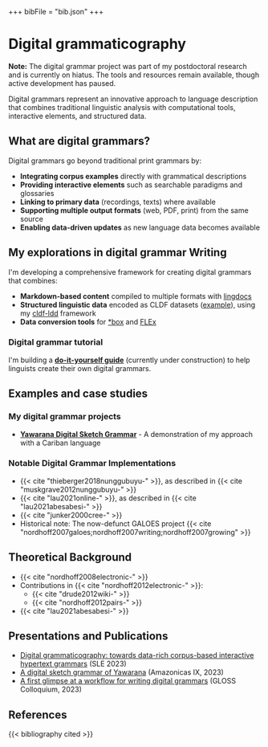 +++
bibFile = "bib.json"
+++

# Digital grammaticography

**Note:** The digital grammar project was part of my postdoctoral research and is currently on hiatus. The tools and resources remain available, though active development has paused.

Digital grammars represent an innovative approach to language description that combines traditional linguistic analysis with computational tools, interactive elements, and structured data.

## What are digital grammars?

Digital grammars go beyond traditional print grammars by:

- **Integrating corpus examples** directly with grammatical descriptions
- **Providing interactive elements** such as searchable paradigms and glossaries
- **Linking to primary data** (recordings, texts) where available
- **Supporting multiple output formats** (web, PDF, print) from the same source
- **Enabling data-driven updates** as new language data becomes available

## My explorations in digital grammar Writing

I'm developing a comprehensive framework for creating digital grammars that combines:

- **Markdown-based content** compiled to multiple formats with [lingdocs](https://fl.mt/lingdocs)
- **Structured linguistic data** encoded as CLDF datasets ([example](https://github.com/caribank/yawarana-corpus-cldf)), using my [cldf-ldd](https://fl.mt/cldf-ldd) framework
- **Data conversion tools** for [\*box](https://fl.mt/unboxer) and [FLEx](https://github.com/fmatter/cldflex)

### Digital grammar tutorial

I'm building a **[do-it-yourself guide](https://fl.mt/digital-grammar-tutorial/latest)** (currently under construction) to help linguists create their own digital grammars.

## Examples and case studies

### My digital grammar projects

- **[Yawarana Digital Sketch Grammar](https://caribank.github.io/yawarana-sketch/)** - A demonstration of my approach with a Cariban language

### Notable Digital Grammar Implementations

- {{< cite "thieberger2018nunggubuyu-" >}}, as described in {{< cite "muskgrave2012nunggubuyu-" >}}
- {{< cite "lau2021online-" >}}, as described in {{< cite "lau2021abesabesi-" >}}
- {{< cite "junker2000cree-" >}}
- Historical note: The now-defunct GALOES project {{< cite "nordhoff2007galoes;nordhoff2007writing;nordhoff2007growing" >}}

## Theoretical Background

- {{< cite "nordhoff2008electronic-" >}}
- Contributions in {{< cite "nordhoff2012electronic-" >}}:
  - {{< cite "drude2012wiki-" >}}
  - {{< cite "nordhoff2012pairs-" >}}
- {{< cite "lau2021abesabesi-" >}}

## Presentations and Publications

- [Digital grammaticography: towards data-rich corpus-based interactive hypertext grammars](/pdfs/poster_sle2023.pdf) (SLE 2023)
- [A digital sketch grammar of Yawarana](/pdfs/amazonicas23.pdf) (Amazonicas IX, 2023)
- [A first glimpse at a workflow for writing digital grammars](/pdfs/glossgram.pdf) (GLOSS Colloquium, 2023)

## References
{{< bibliography cited >}}